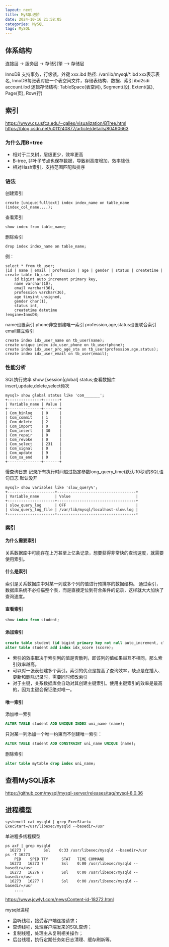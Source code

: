 ```yaml
---
layout: next
title: MySQL进阶
date: 2024-10-16 21:58:05
categories: MySQL
tags: MySQL
---
```


## 体系结构
连接层 -> 服务层 -> 存储引擎 —> 存储层

InnoDB
支持事务，行级锁，外键
xxx.ibd 路径: /var/lib/mysql/*.ibd xxx表示表名, InnoDB每张表对应一个表空间文件，存储表结构、数据、索引
ibd2sdi account.ibd
逻辑存储结构: TableSpace(表空间), Segment(段), Extent(区), Page(页), Row(行)

<!-- more -->

## 索引
https://www.cs.usfca.edu/~galles/visualization/BTree.html
https://blog.csdn.net/u011240877/article/details/80490663

### 为什么用B+tree
* 相对于二叉树，层级更少，效率更高
* B-tree, 非叶子节点也保存数据，导致树高度增加，效率降低
* 相对Hash索引，支持范围匹配和排序

### 语法
创建索引
```
create [unique|fulltext] index index_name on table_name (index_col_name,...);
```
查看索引
```
show index from table_name;
```
删除索引
```
drop index index_name on table_name;
```

例：
```
select * from tb_user;
|id | name | email | profession | age | gender | status | createtime |
create table tb_user(
	id bigint auto_increment primary key,
	name varchar(10),
	email varchar(36),
	profession varchar(36),
	age tinyint unsigned,
	gender char(1),
	status int,
	createtime datetime
)engine=InnoDB;
```

name设置索引
phone非空创建唯一索引
profession,age,status设置联合索引
email建立索引
```
create index idx_user_name on tb_user(name);
create unique index idx_user_phone on tb_user(phone);
create index idx_user_pro_age_sta on tb_user(profession,age,status);
create index idx_user_email on tb_user(email);
```

### 性能分析
SQL执行效率
show [session|global] status;查看数据库insert,update,delete,select频次
```
mysql> show global status like 'com_______';
+---------------+-------+
| Variable_name | Value |
+---------------+-------+
| Com_binlog    | 0     |
| Com_commit    | 1     |
| Com_delete    | 2     |
| Com_import    | 0     |
| Com_insert    | 30    |
| Com_repair    | 0     |
| Com_revoke    | 0     |
| Com_select    | 231   |
| Com_signal    | 0     |
| Com_update    | 9     |
| Com_xa_end    | 0     |
+---------------+-------+
```

慢查询日志
记录所有执行时间超过指定参数long_query_time(默认:10秒)的SQL语句日志
默认没开
```
mysql> show variables like 'slow_query%';
+---------------------+-----------------------------------+
| Variable_name       | Value                             |
+---------------------+-----------------------------------+
| slow_query_log      | OFF                               |
| slow_query_log_file | /var/lib/mysql/localhost-slow.log |
+---------------------+-----------------------------------+
```



### 索引

#### 为什么需要索引
关系数据库中可能存在上万甚至上亿条记录，想要获得非常快的查询速度，就需要使用索引。

#### 什么是索引
索引是关系数据库中对某一列或多个列的值进行预排序的数据结构。
通过索引，数据库系统不必扫描整个表，而是直接定位到符合条件的记录，这样就大大加快了查询速度。

#### 查看索引
```sql
show index from student;
```

#### 添加索引
```sql
create table student (id bigint primary key not null auto_increment, class_id int, name varchar(32), gender int, score int);
alter table student add index idx_score (score);
```
* 索引的效率取决于索引列的值是否散列，即该列的值如果越互不相同，那么索引效率越高。
* 可以对一张表创建多个索引。索引的优点是提高了查询效率，缺点是在插入、更新和删除记录时，需要同时修改索引
* 对于主键，关系数据库会自动对其创建主键索引。使用主键索引的效率是最高的，因为主键会保证绝对唯一。

#### 唯一索引
添加唯一索引
```sql
ALTER TABLE student ADD UNIQUE INDEX uni_name (name);
```
只对某一列添加一个唯一约束而不创建唯一索引：
```sql
ALTER TABLE student ADD CONSTRAINT uni_name UNIQUE (name);
```
删除索引
```sql
alter table mytable drop index uni_name;
```

## 查看MySQL版本
https://github.com/mysql/mysql-server/releases/tag/mysql-8.0.36

## 进程模型
```
systemctl cat mysqld | grep ExecStart=
ExecStart=/usr/libexec/mysqld --basedir=/usr
```
单进程多线程模型
```
ps axf | grep mysqld
  16273 ?        Ssl    0:33 /usr/libexec/mysqld --basedir=/usr
ps -T 16273
    PID    SPID TTY      STAT   TIME COMMAND
  16273   16273 ?        Ssl    0:00 /usr/libexec/mysqld --basedir=/usr
  16273   16276 ?        Ssl    0:00 /usr/libexec/mysqld --basedir=/usr
  16273   16277 ?        Ssl    0:00 /usr/libexec/mysqld --basedir=/usr
	....
```
https://www.jcwlyf.com/newsContent-id-18272.html

mysqld进程
* 监听线程，接受客户端连接请求；
* 查询线程，处理客户端发来的SQL查询；
* 复制线程，处理主从复制相关操作；
* 后台线程，执行定期任务如日志清理、缓存刷新等。
